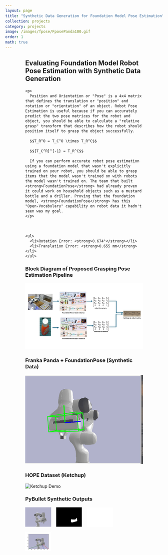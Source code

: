 ```yaml
---
layout: page
title: "Synthetic Data Generation for Foundation Model Pose Estimation"
collection: projects
category: projects
image: /images/fpose/FposePanda100.gif
order: 1
math: true
---
```


<div style="margin: 0 4rem;">
  <div class="card">
    <h2>Evaluating Foundation Model Robot Pose Estimation with Synthetic Data Generation</h2>

    <p>
      Position and Orientation or "Pose" is a 4x4 matrix that defines the translation or "position" and rotation or "orientation" of an object. Robot Pose Estimation is useful because if you can accurately predict the two pose matrices for the robot and object, you should be able to calculate a "relative grasp" transform that describes how the robot should position itself to grasp the object successfully. 
      
      $$T_R^O = T_C^O \times T_R^C$$

      $${T_C^R}^{-1} = T_R^C$$

      If you can perform accurate robot pose estimation using a foundation model that wasn't explicitly trained on your robot, you should be able to grasp items that the model wasn't trained on with robots the model wasn't trained on. The team that built <strong>FoundationPose</strong> had already proven it could work on household objects such as a mustard bottle and a driller. Proving that the foundation model, <strong>FoundationPose</strong> has this "Open-Vocabulary" capability on robot data it hadn't seen was my goal.
    </p>



    <ul>
      <li>Rotation Error: <strong>0.674°</strong></li>
      <li>Translation Error: <strong>0.655 mm</strong></li>
    </ul>
  </div>





  <div class="card">
    <h3>Block Diagram of Proposed Grasping Pose Estimation Pipeline</h3>
    <img src="/images/fpose/fp_block.JPG" alt="Block Diagram" style="width: 700px; height: auto;">
  </div>

  <div class="card">
    <h3>Franka Panda + FoundationPose (Synthetic Data)</h3>
    <img src="/images/fpose/FposePanda100.gif" alt="Franka Panda Demo">
  </div>

  <div class="card">
    <h3>HOPE Dataset (Ketchup)</h3>
    <img src="/images/fpose/fp_ketchup.gif" alt="Ketchup Demo">
  </div>

  <div class="card">
    <h3>PyBullet Synthetic Outputs</h3>
    <div style="display: flex; gap: 1rem; flex-wrap: wrap;">
      <img src="/images/fpose/7.png" alt="RGB" style="width: 22%;">
      <img src="/images/fpose/7m.png" alt="Mask" style="width: 22%;">
      <img src="/images/fpose/7d.png" alt="Depth" style="width: 22%;">
      <img src="/images/fpose/7gt.png" alt="GT Pose" style="width: 22%;">
    </div>
  </div>
</div>






<!-- <div class="Project-Header">
  <h2>Evaluating Foundation Model Robot Pose Estimation with Synthetic Data Generation</h2>
</div>

<div class="Introduction">
  <p>
    Position and Orientation or "Pose" is a 4x4 matrix that defines the translation or "position" and rotation or "orientation" of an object. Robot Pose Estimation is useful because if you can accurately predict where a robot and an object are and how they are oriented. In robotics this is useful, because if you have the two pose matrices for the robot and object, you should be able to calculate a "relative grasp" transform that describes how the robot should position itself to grasp the object successfully. 
    
    $$
    T_R^O = T_C^O \times T_R^C
    $$

    $$
    {T_C^R}^{-1} = T_R^C
    $$

    Moreso if you can perform accurate robot pose estimation using a foundation model that wasn't explicitly trained on your robot, you should be able to grasp items that the model wasn't trained on with robots the model wasn't trained on. The system uses <code>.urdf</code> and <code>.obj</code> files 
    to load robotic models, then renders <strong>RGB</strong>, <strong>Depth</strong>, and <strong>Binary Mask</strong> frames via virtual cameras. These serve as inputs to FoundationPose.
  </p>

  <p>
    The pipeline also supports ground truth visualization and mesh conversion (thanks to a script by Stan Birchfield) that converts 
    a <code>.urdf</code> descriptor into a unified <code>.obj</code> mesh.
  </p>

  <p>
    <strong>Goal:</strong> Run FoundationPose instances on both robot and object models to obtain precise 6D poses for grasp planning.
  </p>

  <ul>
    <li>Rotation Angle Error: <strong>0.674°</strong></li>
    <li>Translation Error: <strong>0.655 mm</strong></li>
  </ul>
</div>

---

<h3>🔧 Block Diagram of Proposed Approach</h3>
<div class="img-container">
  <img src="/images/fpose/fp_block.JPG" alt="Block Diagram" class="img-fluid rounded shadow" style="max-width: 80%;">
</div>

---

<h3>🤖 FoundationPose on Franka Panda Synthetic Data</h3>
<div class="img-container">
  <img src="/images/fpose/FposePanda100.gif" alt="Franka Panda Demo" class="img-fluid rounded shadow" style="max-width: 70%;">
</div>

---

<h3>🍅 FoundationPose on HOPE Dataset (Ketchup)</h3>
<div class="img-container">
  <img src="/images/fpose/fp_ketchup.gif" alt="HOPE Ketchup Demo" class="img-fluid rounded shadow" style="max-width: 40%;">
</div>

---

<h3>🧪 Synthetic Data Outputs via PyBullet</h3>
<div class="row">
  <div class="col-sm-3"><img src="/images/fpose/7.png" class="img-thumbnail" alt="rgb"></div>
  <div class="col-sm-3"><img src="/images/fpose/7m.png" class="img-thumbnail" alt="mask"></div>
  <div class="col-sm-3"><img src="/images/fpose/7d.png" class="img-thumbnail" alt="depth"></div>
  <div class="col-sm-3"><img src="/images/fpose/7gt.png" class="img-thumbnail" alt="gt pose"></div>
</div> -->


<!-- 
<p>
  FoundationPose is a Unified foundation model for 6D pose estimation and tracking, 
  Further details can be found in <a href="https://nvlabs.github.io/FoundationPose/" target="_blank">FoundationPose</a>
</p>

<p>
  I developed a synthetic data generation pipeline in Pybullet that processes the world to camera transformations, coordinate space transformations, 
  and calculates the correct ground truth robot pose matrices. The pipeline uses robot (.urdf) and (.obj) files to load the robot or whichever link we want.
  I then setup a virtual camera to take frames (rgb, depth, binary mask) which are all inputs the foundation model, foundationpose, needs to run successfully.
  There is also code for ground truth visualizations and I also modified a script (graciously provided by Stan Birchfield of Nvidia) to 
  transform a (.urdf) robot descriptor file to 1 whole (.obj) mesh file.

  The ultimate goal of the project is to run multiple instances of the foundation model, one on the object to grasp and one on the robot. We then would use
  the corresponding pose matrices to enable precise grasping.
  
  Achieved following competitive errors on robot hand pose estimation
  - Rotation Angle Error of 0.674 degrees
  - Translation Error of 0.655 mm
</p>

<h3>Block Diagram of Proposed Approach</h3>
<div>
  <img src="/images/fp_block.JPG" alt="Block Diagram" style="max-width: 60%; height: auto;">
</div>

<h3>FoundationPose Robot Instance Demo on Franka Panda Synthetic Data</h3>
<div>
  <img src="/images/FposePanda100.gif" alt="FoundationPose robot hand instance" style="max-width: 60%; height: auto;">
</div>

<h3>FoundationPose Object Instance Demo on HOPE Dataset Ketchup</h3>
<div>
  <img src="/images/fp_ketchup.gif" alt="FoundationPose object instance" style="max-width: 40%; height: auto;">
</div>

<h3>Synthetic Robot Pose Data Generation using Pybullet</h3>
<div>
  <img src="/images/7.png" alt="robotgt" style="max-width: 25%; height: auto;">
  <img src="/images/7m.png" alt="handgt" style="max-width: 25%; height: auto;">
  <img src="/images/7d.png" alt="handgt" style="max-width: 25%; height: auto;">
  <img src="/images/7gt.png" alt="handgt" style="max-width: 25%; height: auto;">
</div> -->